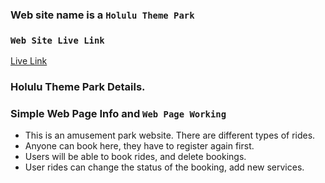 ### Web site name is a `Holulu Theme Park`

### `Web Site Live Link`

[Live Link](https://theme-park-tp.web.app)

### Holulu Theme Park Details.

### Simple Web Page Info and `Web Page Working`

- This is an amusement park website. There are different types of rides.
- Anyone can book here, they have to register again first.
- Users will be able to book rides, and delete bookings.
- User rides can change the status of the booking, add new services.
